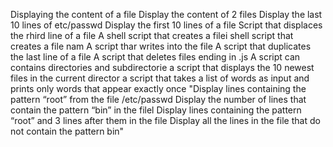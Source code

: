 Displaying the content of a file
Display the content of 2 files
Display the last 10 lines of etc/passwd
Display the first 10 lines of a file
Script that displaces the rhird line of a file
A shell script that creates a filei
shell script that creates a file nam
A script thar writes into the file
A script that duplicates the last line of a file
A script that deletes files ending in .js
A script can contains directories and subdirectorie
a script that displays the 10 newest files in the current director
a script that takes a list of words as input and prints only words that appear exactly once
"Display lines containing the pattern “root” from the file /etc/passwd
Display the number of lines that contain the pattern “bin” in the filel
Display lines containing the pattern “root” and 3 lines after them in the file
Display all the lines in the file that do not contain the pattern bin"

